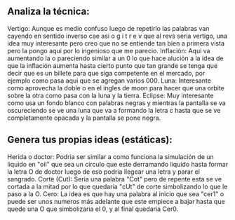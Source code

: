 ## Analiza la técnica:
Vertigo: Aunque es medio confuso luego de repetirlo las palabras van cayendo en sentido inverso cae asi o g i t r e v que al revs seria vertigo, una idea muy interesante pero creo que no se entiende tan bien a primera vista 
pero la pongo aqui por lo ingenioso que me parecio.
Inflación: Aqui va aumentando la o pareciendo similar a un 0 lo que hace alución  a la idea de que la inflación aumenta hasta cierto punto que tan grande se tenga que decir que
es un billete para que siga competente en el mercado, por ejemplo como pasa aqui que se agregan varios 000.
Luna: Interesante como aprovecha la doble o en el ingles de moon para hacer que una orbite sobre la otra como pasa con la luna y la tierra.
Eclipse: Muy interesante como usa un fondo blanco con palabras negras y mientras la pantalla se va oscureciendo se ve una luna que va a formando la letra c hasta que se ve completamente opacada y la pantalla se pone negra.

## Genera tus propias ideas (estáticas):
Herida o doctor: Podria ser similar a como funciona la simulación de un liquido en "oil" que sea un circulo que este derramando liquido  hasta formar la letra O de doctor luego de eso podria llegear una letra y parar el sangrado.
Corte (Cut): Seria una palabra "Cot" pero de repente esta se ve cortada a la mitad por lo que quedaria "cUt" de corte simbolizando lo que le paso a la O.
Cero: La idea es que hay una palabra al inicio que sea "cer1" o puede ser unos numeros más adelante que este empiece a bajar hasta que quede una O que simbolizaria el 0, y al final quedaria Cer0.
